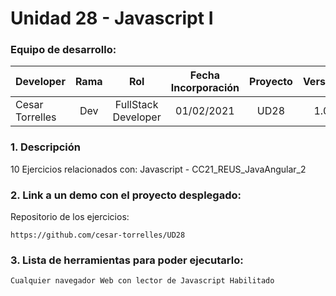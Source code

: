 # Unidad 28 -  Javascript I

### Equipo de desarrollo:

| Developer | Rama | Rol | Fecha Incorporación | Proyecto | Versión |
| --- | :---:  | :---:  | :---:  | :---: | :---:  |
| Cesar Torrelles | Dev  | FullStack Developer | 01/02/2021 | UD28  | 1.0  | 


### 1. Descripción

 10 Ejercicios  relacionados con:
Javascript - CC21_REUS_JavaAngular_2

###  2. Link a un demo con el proyecto desplegado:

Repositorio de los ejercicios:
```
https://github.com/cesar-torrelles/UD28
```
###   3. Lista de herramientas para poder ejecutarlo:
```
Cualquier navegador Web con lector de Javascript Habilitado
```

